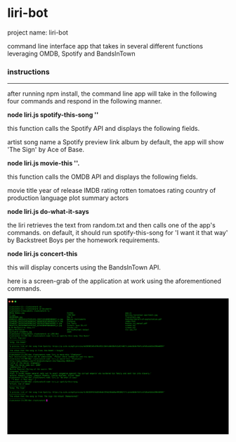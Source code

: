 # liri-bot

project name: liri-bot

command line interface app that takes in several different functions leveraging OMDB, Spotify and BandsInTown

<h3>instructions</h3>

_______________________________________

after running npm install, the command line app will take in the following four commands and respond in the following manner.

<b>node liri.js spotify-this-song ''</b>

this function calls the Spotify API and displays the following fields.

artist
song name
a Spotify preview link
album
by default, the app will show 'The Sign' by Ace of Base.

<b>node liri.js movie-this ''.</b>

this function calls the OMDB API and displays the following fields.

movie title
year of release
IMDB rating
rotten tomatoes rating
country of production
language
plot summary
actors

<b>node liri.js do-what-it-says</b>

the liri retrieves the text from random.txt and then calls one of the app's commands. on default, it should run spotify-this-song for 'I want it that way' by Backstreet Boys per the homework requirements.

<b>node liri.js concert-this</b>

this will display concerts using the BandsInTown API.

here is a screen-grab of the application at work using the aforementioned commands.

![alt text](https://raw.githubusercontent.com/cluskinator/liri-bot/master/outputscreenshot.png)


